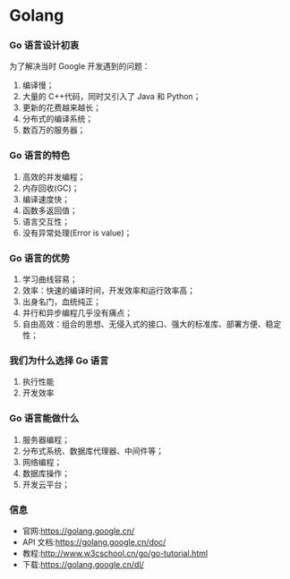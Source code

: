 # Golang

### Go 语言设计初衷

为了解决当时 Google 开发遇到的问题：

1. 编译慢；
2. 大量的 C++代码，同时又引入了 Java 和 Python；
3. 更新的花费越来越长；
4. 分布式的编译系统；
5. 数百万的服务器；

### Go 语言的特色

1. 高效的并发编程；
2. 内存回收(GC)；
3. 编译速度快；
4. 函数多返回值；
5. 语言交互性；
6. 没有异常处理(Error is value)；

### Go 语言的优势

1. 学习曲线容易；
2. 效率：快速的编译时间，开发效率和运行效率高；
3. 出身名门，血统纯正；
4. 并行和异步编程几乎没有痛点；
5. 自由高效：组合的思想、无侵入式的接口、强大的标准库、部署方便、稳定性；

### 我们为什么选择 Go 语言

1. 执行性能
2. 开发效率

### Go 语言能做什么

1. 服务器编程；
2. 分布式系统、数据库代理器、中间件等；
3. 网络编程；
4. 数据库操作；
5. 开发云平台；

### 信息

- 官网:https://golang.google.cn/
- API 文档:https://golang.google.cn/doc/
- 教程:http://www.w3cschool.cn/go/go-tutorial.html
- 下载:https://golang.google.cn/dl/
